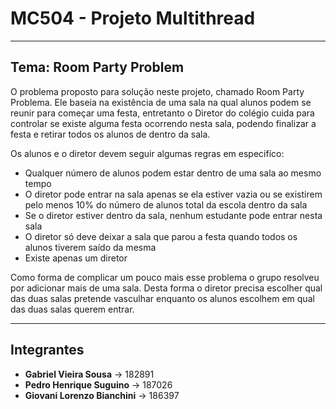 # MC504 - Projeto Multithread

---

## Tema: Room Party Problem

O problema proposto para solução neste projeto, chamado Room Party Problema. Ele baseia na existência de uma sala na qual alunos podem se reunir para começar uma festa, entretanto o Diretor do colégio cuida para controlar se existe alguma festa ocorrendo nesta sala, podendo finalizar a festa e retirar todos os alunos de dentro da sala.

Os alunos e o diretor devem seguir algumas regras em especifíco:

- Qualquer número de alunos podem estar dentro de uma sala ao mesmo tempo
- O diretor pode entrar na sala apenas se ela estiver vazia ou se existirem pelo menos 10% do número de alunos total da escola dentro da sala
- Se o diretor estiver dentro da sala, nenhum estudante pode entrar nesta sala
- O diretor só deve deixar a sala que parou a festa quando todos os alunos tiverem saído da mesma
- Existe apenas um diretor

Como forma de complicar um pouco mais esse problema o grupo resolveu por adicionar mais de uma sala. Desta forma o diretor precisa escolher qual das duas salas pretende vasculhar enquanto os alunos escolhem em qual das duas salas querem entrar.

---

## Integrantes

- **Gabriel Vieira Sousa** -> 182891
- **Pedro Henrique Suguino** -> 187026
- **Giovani Lorenzo Bianchini** -> 186397



